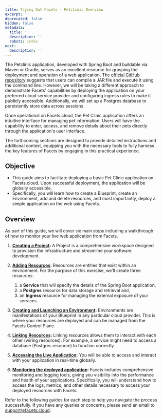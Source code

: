 ```yaml
---
title: Trying Out Facets - Petclinic Overview
excerpt: ''
deprecated: false
hidden: false
metadata:
  title: ''
  description: ''
  robots: index
next:
  description: ''
---
```

The Petclinic application, developed with Spring Boot and buildable via Maven or Gradle, serves as an excellent resource for grasping the deployment and operation of a web application. The [official GitHub repository](https://github.com/spring-projects/spring-petclinic) suggests that users can compile a JAR file and execute it using the command line. However, we will be taking a different approach to demonstrate Facets' capabilities by deploying the application on your preferred cloud service provider and configuring ingress rules to make it publicly accessible. Additionally, we will set up a Postgres database to persistently store data across sessions.

Once operational on Facets.cloud, the Pet Clinic application offers an intuitive interface for managing pet information. Users will have the capability to enter, access, and remove details about their pets directly through the application's user interface.

The forthcoming sections are designed to provide detailed instructions and additional context, equipping you with the necessary tools to fully harness the key features of Facets by engaging in this practical experience.

## Objective

- This guide aims to facilitate deploying a basic Pet Clinic application on Facets.cloud. Upon successful deployment, the application will be globally accessible.
- Specifically, you will learn how to create a Blueprint, create an Environment, add and delete resources, and most importantly, deploy a simple application on the web using Facets. 

## Overview

As part of this guide, we will cover six main steps including a walkthrough of how to monitor your live web application from Facets. 

1. **[Creating a Project](pet-clinic-creating-a-project):** A Project is a comprehensive workspace designed to provision the infrastructure and streamline your software development.

2. **[Adding Resources](doc:pet-clinic-adding-resources):** Resources are entities that exist within an environment. For the purpose of this exercise, we'll create three resources: 
   1. a **Service** that will specify the details of the Spring Boot application, 
   2. a **Postgres** resource for data storage and retrieval and, 
   3. an **Ingress** resource for managing the external exposure of your services.

3. **[Creating and Launching an Environment](doc:pet-clinic-environment):** Environments are manifestations of your Blueprint in any particular cloud provider. This is where your resources are deployed and can be managed from the Facets Control Plane. 

4. **[Linking Resources](doc:pet-clinic-linking-resources):** Linking resources allows them to interact with each other (wiring resources). For example, a service might need to access a database (Postgres resource) to function correctly. 

5. **[Accessing the Live Application](doc:pet-clinic-accessing-the-live-application):** You will be able to access and interact with your application in real-time globally.

6. **[Monitoring the deployed application](doc:pet-clinic-monitoring-your-deployed-application):** Facets includes comprehensive monitoring and logging tools, giving you visibility into the performance and health of your applications. Specifically, you will understand how to access the logs, metrics, and other details necessary to access your deployed resources with Facets.

Refer to the following guides for each step to help you navigate the process successfully. If you have any queries or concerns, please send an email to [support@facets.cloud](mailto:support@facets.cloud).